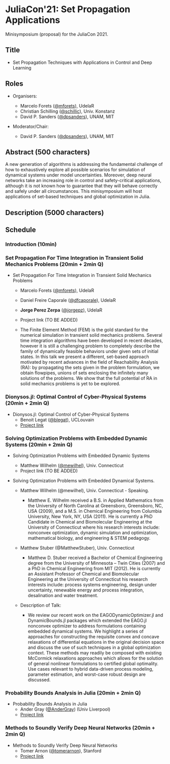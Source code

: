 # JuliaCon'21: Set Propagation Applications

Minisymposium (proposal) for the JuliaCon 2021.

## Title

- Set Propagation Techniques with Applications in Control and Deep Learning


## Roles

- Organisers:
    - Marcelo Forets ([@mforets](http://github.com/mforets)), UdelaR
    - Christian Schilling ([@schillic](http://github.com/schillic/)), Univ. Konstanz
    - David P. Sanders ([@dpsanders](http://github.com/dpsanders)), UNAM, MIT

- Moderator/Chair: 
    - David P. Sanders ([@dpsanders](http://github.com/dpsanders)), UNAM, MIT

## Abstract (500 characters)

A new generation of algorithms is addressing the fundamental challenge of how to exhaustively explore all possible scenarios for simulation of dynamical systems under model uncertainties. Moreover, deep neural networks take an increasing role in control and safety-critical applications, although it is not known how to guarantee that they will behave correctly and safely under all circumstances. This minisymposium will host applications of set-based techniques and global optimization in Julia.


## Description (5000 characters)



## Schedule

### Introduction (10min)

### Set Propagation For Time Integration in Transient Solid Mechanics Problems (20min + 2min Q)

- Set Propagation For Time Integration in Transient Solid Mechanics Problems
    - Marcelo Forets ([@mforets](http://github.com/mforets)), UdelaR
    - Daniel Freire Caporale ([@dfcaporale](http://github.com/dfcaporale)), UdelaR
    - **Jorge Perez Zerpa** ([@jorgepz](http://github.com/jorgepz)), UdelaR
    - Project link (TO BE ADDED)

    - The Finite Element Method (FEM) is the gold standard for the numerical simulation in transient solid mechanics problems. Several time integration algorithms have been developed in recent decades, however it is still a challenging problem to completely describe the family of dynamically feasible behaviors under given sets of initial states. In this talk we present a different, set-based approach motivated by recent advances in the field of Reachability Analysis (RA): by propagating the sets given in the problem formulation, we obtain flowpipes, unions of sets enclosing the infinitely many solutions of the problems. We show that the full potential of RA in solid mechanics problems is yet to be explored.


### Dionysos.jl: Optimal Control of Cyber-Physical Systems (20min + 2min Q)

- Dionysos.jl: Optimal Control of Cyber-Physical Systems
    - Benoit Legat ([@blegat](http://github.com/blegat)), UCLouvain
    - [Project link](https://github.com/dionysos-dev/Dionysos.jl)

### Solving Optimization Problems with Embedded Dynamic Systems (20min + 2min Q)

- Solving Optimization Problems with Embedded Dynamic Systems
    - Matthew Wilhelm ([@mewilhel](http://github.com/mewilhel)), Univ. Connecticut
    - Project link (TO BE ADDED)


- Solving Optimization Problems with Embedded Dynamical Systems.

    - Matthew Wilhelm (@mewilhel), Univ. Connecticut - Speaking.

        - Matthew E. Wilhelm received a B.S. in Applied Mathematics from the University of North Carolina at Greensboro, Greensboro, NC, USA (2009), and a M.S. in Chemical Engineering from Columbia University, New York, NY, USA (2011). He is currently a PhD Candidate in Chemical and Biomolecular Engineering at the  University of Connecticut where his research interests include: nonconvex optimization, dynamic simulation and optimization, mathematical biology, and engineering & STEM pedagogy.

    - Matthew Stuber (@MatthewStuber), Univ. Connecticut

        - Matthew D. Stuber received a Bachelor of Chemical Engineering degree from the University of Minnesota – Twin Cities (2007) and a PhD in Chemical Engineering from MIT (2012). He is currently an Assistant Professor of Chemical and Biomolecular Engineering at the University of Connecticut his research interests include: process systems engineering, design under uncertainty, renewable energy and process integration, desalination and water treatment.

    - Description of Talk:

        - We review our recent work on the EAGODynamicOptimizer.jl and DynamicBounds.jl packages which extended the EAGO.jl nonconvex optimizer to address formulations containing embedded dynamical systems. We highlight a series of approaches for constructing the requisite convex and concave relaxations of differential equations in the original decision space and discuss the use of such techniques in a global optimization context. These methods may readily be composed with existing McCormick relaxations approaches which allows for the solution of general nonlinear formulations to certified global optimality. Use cases relevant to hybrid data-driven process modeling, parameter estimation, and worst-case robust design are discussed.


### Probability Bounds Analysis in Julia (20min + 2min Q)

- Probability Bounds Analysis in Julia
    - Ander Gray ([@AnderGray](http://github.com/AnderGray)) (Univ Liverpool)
    - [Project link](https://github.com/AnderGray/ProbabilityBoundsAnalysis.jl)


### Methods to Soundly Verify Deep Neural Networks (20min + 2min Q)

- Methods to Soundly Verify Deep Neural Networks
    - Tomer Arnon ([@tomerarnon](http://github.com/tomerarnon)), Stanford
    - [Project link](https://github.com/sisl/NeuralVerification.jl)



